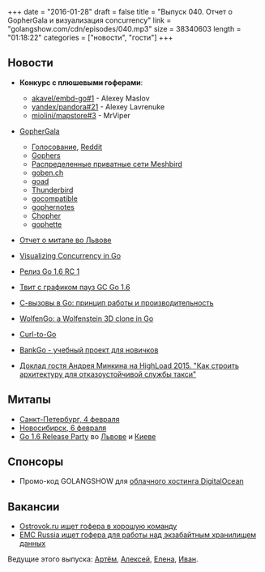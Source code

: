 +++
date = "2016-01-28"
draft = false
title = "Выпуск 040. Отчет о GopherGala и визуализация concurrency"
link = "golangshow.com/cdn/episodes/040.mp3"
size = 38340603
length = "01:18:22"
categories = ["новости", "гости"]
+++

## Новости

-  **Конкурс с плюшевыми гоферами**:
    - [akavel/embd-go#1](https://github.com/akavel/embd-go/pull/1) -  Alexey Maslov
    - [yandex/pandora#21](https://github.com/yandex/pandora/pull/21) - Alexey Lavrenuke
    - [miolini/mapstore#3](https://github.com/miolini/mapstore/pull/3)  - MrViper

-  [GopherGala](http://gophergala.com)
    - [Голосование](https://obscure-savannah-52814.herokuapp.com), [Reddit](https://www.reddit.com/r/gophergala2016/)
    - [Gophers](https://github.com/gophergala2016/gophers)
    - [Распределенные приватные сети Meshbird](https://github.com/gophergala2016/meshbird)
    - [goben.ch](https://github.com/gophergala2016/gobench)
    - [goad](https://github.com/gophergala2016/goad)
    - [Thunderbird](https://github.com/gophergala2016/thunderbird)
    - [gocompatible](https://github.com/gophergala2016/gocompatible)
    - [gophernotes](https://github.com/gophergala2016/gophernotes)
    - [Chopher](https://github.com/gophergala2016/chopher)
    - [gophette](https://github.com/gophergala2016/gophette)
- [Отчет о митапе во Львове](http://www.meetup.com/Lviv-Golang-Group/events/227453083/)
- [Visualizing Concurrency in Go](https://divan.github.io/posts/go_concurrency_visualize/)
- [Релиз Go 1.6 RC 1](https://groups.google.com/forum/#!topic/golang-nuts/4iqU__h7skQ)
- [Твит с графиком пауз GC Go 1.6](https://twitter.com/brianhatfield/status/692778741567721473)
- [С-вызовы в Go: принцип работы и производительность](https://habrahabr.ru/company/intel/blog/275709/)
- [WolfenGo: a Wolfenstein 3D clone in Go](https://medium.com/where-do-we-go-now/wolfengo-a-wolfenstein-3d-clone-in-go-6872af12469d)
- [Curl-to-Go](https://mholt.github.io/curl-to-go/)
- [BankGo - учебный проект для новичков](https://github.com/miolini/bankgo)
- [Доклад гостя Андрея Минкина на HighLoad 2015. "Как строить архитектуру для отказоустойчивой службы такси"](http://www.highload.ru/2015/abstracts/1661.html)

## Митапы
- [Санкт-Петербург, 4 февраля](http://www.meetup.com/Golang-Peter/events/228238347/)
- [Новосибирск, 6 февраля](http://golang-nsk.party)
- [Go 1.6 Release Party](https://github.com/golang/go/wiki/Go-1.6-release-party) во [Львове](http://www.meetup.com/Lviv-Golang-Group/events/228344940/) и [Киеве](http://www.meetup.com/uagolang/events/228343484/)

## Спонсоры
- Промо-код GOLANGSHOW для [облачного хостинга DigitalOcean](https://www.digitalocean.com/?utm_campaign=golangshow&utm_medium=podcast&refcode=63eedb038a3e)

## Вакансии
- [Ostrovok.ru ищет гофера в хорошую команду](https://ostrovok.ru/about/jobs/175/)
- [EMC Russia ищет гофера для работы над экзабайтным хранилищем данных](http://hh.ru/vacancy/15740817)

Ведущие этого выпуска: [Артём](https://twitter.com/miolini), [Алексей](https://twitter.com/paaleksey), [Елена](https://twitter.com/webdeva),
 [Иван](https://twitter.com/idanyliuk).

